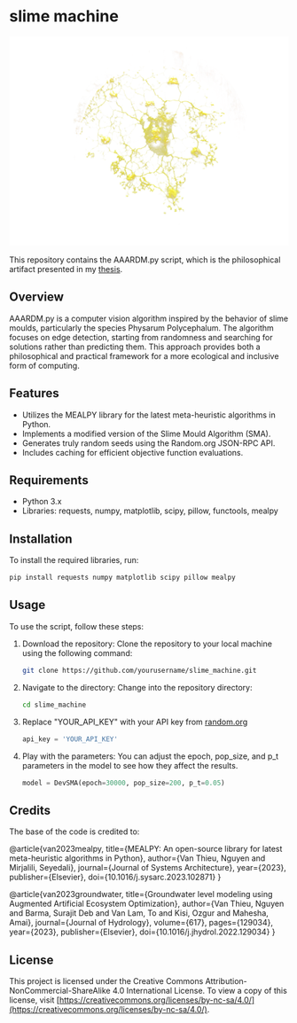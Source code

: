 
# slime machine 


![Alt text](images/slime.png)


This repository contains the AAARDM.py script, which is the philosophical artifact presented  in my [thesis](slime_machines.pdf). 

## Overview

AAARDM.py is a computer vision algorithm inspired by the behavior of slime moulds, particularly the species Physarum Polycephalum. The algorithm focuses on edge detection, starting from randomness and searching for solutions rather than predicting them. This approach provides both a philosophical and practical framework for a more ecological and inclusive form of computing.

## Features

- Utilizes the MEALPY library for the latest meta-heuristic algorithms in Python.
- Implements a modified version of the Slime Mould Algorithm (SMA).
- Generates truly random seeds using the Random.org JSON-RPC API.
- Includes caching for efficient objective function evaluations.

## Requirements

- Python 3.x
- Libraries: requests, numpy, matplotlib, scipy, pillow, functools, mealpy

## Installation

To install the required libraries, run:
```bash
pip install requests numpy matplotlib scipy pillow mealpy
```

## Usage

To use the script, follow these steps:

1. Download the repository: Clone the repository to your local machine using the following command:
   ```bash
   git clone https://github.com/yourusername/slime_machine.git
   ```
2. Navigate to the directory: Change into the repository directory:
    ```bash
   cd slime_machine
   ```
3. Replace "YOUR_API_KEY" with your API key from [random.org](https://api.random.org/api-keys)
   ```python
   api_key = 'YOUR_API_KEY'
   ```
4. Play with the parameters: You can adjust the epoch, pop_size, and p_t parameters in the model to see how they affect the results.
   ```python
   model = DevSMA(epoch=30000, pop_size=200, p_t=0.05)
   ```

## Credits

The base of the code is credited to:

@article{van2023mealpy,
   title={MEALPY: An open-source library for latest meta-heuristic algorithms in Python},
   author={Van Thieu, Nguyen and Mirjalili, Seyedali},
   journal={Journal of Systems Architecture},
   year={2023},
   publisher={Elsevier},
   doi={10.1016/j.sysarc.2023.102871}
}

@article{van2023groundwater,
   title={Groundwater level modeling using Augmented Artificial Ecosystem Optimization},
   author={Van Thieu, Nguyen and Barma, Surajit Deb and Van Lam, To and Kisi, Ozgur and Mahesha, Amai},
   journal={Journal of Hydrology},
   volume={617},
   pages={129034},
   year={2023},
   publisher={Elsevier},
   doi={10.1016/j.jhydrol.2022.129034}
}

## License

This project is licensed under the Creative Commons Attribution-NonCommercial-ShareAlike 4.0 International License. To view a copy of this license, visit [https://creativecommons.org/licenses/by-nc-sa/4.0/](https://creativecommons.org/licenses/by-nc-sa/4.0/).
